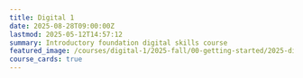 ```yaml
---
title: Digital 1
date: 2025-08-28T09:00:00Z
lastmod: 2025-05-12T14:57:12
summary: Introductory foundation digital skills course
featured_image: /courses/digital-1/2025-fall/00-getting-started/2025-digital-1-course-image.jpg
course_cards: true
---
```

